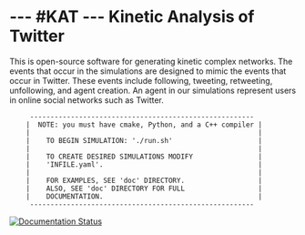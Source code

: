 --- #KAT ---   Kinetic Analysis of Twitter
===

This is open-source software for generating kinetic complex networks. The events that occur in the simulations are designed to mimic the events that occur in Twitter. These events include following, tweeting, retweeting, unfollowing, and agent creation. An agent in our simulations represent users in online social networks such as Twitter. 

         -------------------------------------------------------
        |  NOTE: you must have cmake, Python, and a C++ compiler |
        |                                                        |
        |    TO BEGIN SIMULATION: './run.sh'                     |
        |                                                        |
        |    TO CREATE DESIRED SIMULATIONS MODIFY                |
        |    'INFILE.yaml'.                                      |
        |                                                        |
        |    FOR EXAMPLES, SEE 'doc' DIRECTORY.                  |
        |    ALSO, SEE 'doc' DIRECTORY FOR FULL                  |
        |    DOCUMENTATION.                                      |
         -------------------------------------------------------


[![Documentation Status](https://readthedocs.org/projects/hashkat/badge/?version=latest)](https://readthedocs.org/projects/hashkat/?badge=latest)

